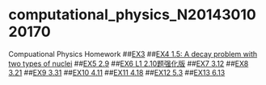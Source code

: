 # computational_physics_N2014301020170
Compuational Physics Homework
##[EX3](https://github.com/Youngjg/computational_physics_N2014301020170/blob/master/Exercise%203.md) 
##[EX4 1.5: A decay problem with two types of nuclei](https://www.zybuluo.com/Youngjg/note/505520)
##[EX5 2.9](https://www.zybuluo.com/Youngjg/note/533977)
##[EX6  L1 2.10题强化版](https://www.zybuluo.com/Youngjg/note/542237)
##[EX7  3.12](https://www.zybuluo.com/Youngjg/note/550098)
##[EX8  3.21](https://www.zybuluo.com/Youngjg/note/565804)
##[EX9  3.31](https://www.zybuluo.com/Youngjg/note/573473)
##[EX10  4.11](https://www.zybuluo.com/Youngjg/note/581358)
##[EX11  4.18](https://www.zybuluo.com/Youngjg/note/589593)
##[EX12 5.3](https://www.zybuluo.com/Youngjg/note/597505)
##[EX13 6.13](https://www.zybuluo.com/Youngjg/note/604820)

